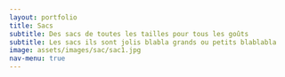 ```yaml
---
layout: portfolio
title: Sacs
subtitle: Des sacs de toutes les tailles pour tous les goûts
subtitle: Les sacs ils sont jolis blabla grands ou petits blablabla
image: assets/images/sac/sac1.jpg
nav-menu: true
---
```


<!-- Main -->
<div id="main">

<!-- One -->
<section id="one">
	<div class="inner">
		<span class="image fit"><img src="assets/images/sac/sac2.jpg" alt="" /></span>
		<div class="box alt">
			<div class="row 50% uniform">
				<div class="4u"><span class="image fit"><img src="assets/images/sac/sac7.jpg" alt="" /></span></div>
				<div class="4u"><span class="image fit"><img src="assets/images/sac/sac2.jpg" alt="" /></span></div>
				<div class="4u$"><span class="image fit"><img src="assets/images/sac/sac3.jpg" alt="" /></span></div>
				<!-- Break -->
				<div class="4u"><span class="image fit"><img src="assets/images/sac/sac5.jpg" alt="" /></span></div>
				<div class="4u"><span class="image fit"><img src="assets/images/sac/sac8.jpg" alt="" /></span></div>
				<div class="4u$"><span class="image fit"><img src="assets/images/sac/sac6.jpg" alt="" /></span></div>
				<!-- Break -->
				<div class="4u"><span class="image fit"><img src="assets/images/sac/sac1.jpg" alt="" /></span></div>
				<div class="4u"><span class="image fit"><img src="assets/images/sac/sac4.jpg" alt="" /></span></div>
			</div>
		</div>
	</div>
</section>

</div>
